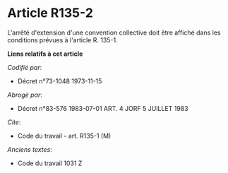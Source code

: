 # Article R135-2

L'arrêté d'extension d'une convention collective doit être affiché dans les conditions prévues à l'article R. 135-1.

**Liens relatifs à cet article**

_Codifié par_:

  - Décret n°73-1048 1973-11-15

_Abrogé par_:

  - Décret n°83-576 1983-07-01 ART. 4 JORF 5 JUILLET 1983

_Cite_:

  - Code du travail - art. R135-1 (M)

_Anciens textes_:

  - Code du travail 1031 Z

